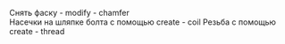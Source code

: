 Снять фаску - modify - chamfer\
Насечки на шляпке болта с помощью create - coil
Резьба с помощью create - thread